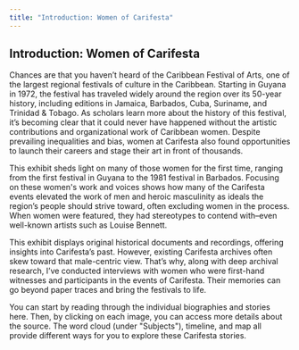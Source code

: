 ```yaml
---
title: "Introduction: Women of Carifesta"
---
```


## Introduction: Women of Carifesta

Chances are that you haven’t heard of the Caribbean Festival of Arts, one of the largest regional festivals of culture in the Caribbean. Starting in Guyana in 1972, the festival has traveled widely around the region over its 50-year history, including editions in Jamaica, Barbados, Cuba, Suriname, and Trinidad & Tobago. As scholars learn more about the history of this festival, it’s becoming clear that it could never have happened without the artistic contributions and organizational work of Caribbean women. Despite prevailing inequalities and bias, women at Carifesta also found opportunities to launch their careers and stage their art in front of thousands. 

This exhibit sheds light on many of those women for the first time, ranging from the first festival in Guyana to the 1981 festival in Barbados. Focusing on these women's work and voices shows how many of the Carifesta events elevated the work of men and heroic masculinity as ideals the region’s people should strive toward, often excluding women in the process. When women were featured, they had stereotypes to contend with–even well-known artists such as Louise Bennett. 

This exhibit displays original historical documents and recordings, offering insights into Carifesta’s past. However, existing Carifesta archives often skew toward that male-centric view. That’s why, along with deep archival research, I’ve conducted interviews with women who were first-hand witnesses and participants in the events of Carifesta. Their memories can go beyond paper traces and bring the festivals to life.

You can start by reading through the individual biographies and stories here. Then, by clicking on each image, you can access more details about the source. The word cloud (under "Subjects"), timeline, and map all provide different ways for you to explore these Carifesta stories.